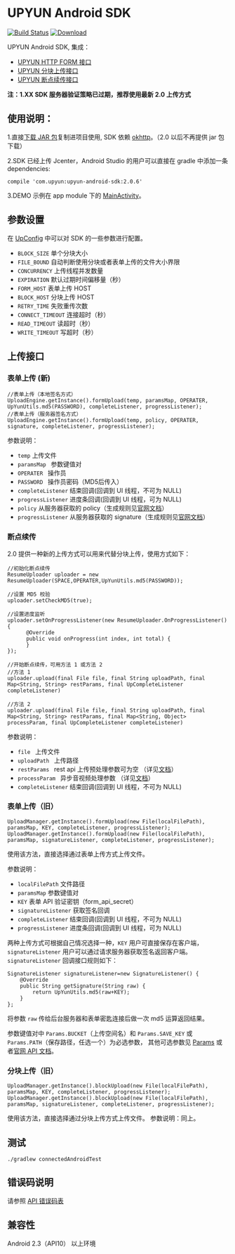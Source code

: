 # UPYUN Android SDK

[![Build Status](https://travis-ci.org/upyun/android-sdk.svg?branch=master)](https://travis-ci.org/upyun/android-sdk)
[ ![Download](https://api.bintray.com/packages/upyun/maven/upyun-android-sdk/images/download.svg) ](https://bintray.com/upyun/maven/upyun-android-sdk/_latestVersion)

UPYUN Android SDK, 集成：
- [UPYUN HTTP FORM 接口](http://docs.upyun.com/api/form_api/)
- [UPYUN 分块上传接口](http://docs.upyun.com/api/multipart_upload/)
- [UPYUN 断点续传接口](http://docs.upyun.com/api/rest_api/#_7)

**注：1.XX SDK 服务器验证策略已过期，推荐使用最新 2.0 上传方式**

## 使用说明：

1.直接[下载 JAR 包](https://github.com/upyun/android-sdk/tree/master/release-lib/1.0.3)复制进项目使用, SDK 依赖 [okhttp](http://square.github.io/okhttp/)。（2.0 以后不再提供 jar 包下载）

2.SDK 已经上传 Jcenter，Android Studio 的用户可以直接在 gradle 中添加一条 dependencies:

```
compile 'com.upyun:upyun-android-sdk:2.0.6'
```

3.DEMO 示例在 app module 下的 [MainActivity](https://github.com/upyun/android-sdk/blob/master/app/src/main/java/com/upyun/sdktest/MainActivity.java)。


## 参数设置

在 [UpConfig](https://github.com/upyun/android-sdk/blob/master/upyun-android-sdk/src/main/java/com/upyun/library/common/UpConfig.java) 中可以对 SDK 的一些参数进行配置。

* `BLOCK_SIZE` 单个分块大小
* `FILE_BOUND` 自动判断使用分块或者表单上传的文件大小界限
* `CONCURRENCY` 上传线程并发数量
* `EXPIRATION` 默认过期时间偏移量（秒）
* `FORM_HOST` 表单上传 HOST
* `BLOCK_HOST` 分块上传 HOST
* `RETRY_TIME` 失败重传次数
* `CONNECT_TIMEOUT` 连接超时（秒）
* `READ_TIMEOUT` 读超时（秒）
* `WRITE_TIMEOUT` 写超时（秒）


## 上传接口

### 表单上传 (新)
```
//表单上传（本地签名方式）
UploadEngine.getInstance().formUpload(temp, paramsMap, OPERATER, UpYunUtils.md5(PASSWORD), completeListener, progressListener);
//表单上传（服务器签名方式）
UploadEngine.getInstance().formUpload(temp, policy, OPERATER, signature, completeListener, progressListener);

```

参数说明：

* `temp`  上传文件
* `paramsMap `  参数键值对
* `OPERATER ` 操作员
* `PASSWORD `  操作员密码（MD5后传入）
* `completeListener`  结束回调(回调到 UI 线程，不可为 NULL)
* `progressListener`  进度条回调(回调到 UI 线程，可为 NULL)
* `policy`  从服务器获取的 policy（生成规则见[官网文档](http://docs.upyun.com/api/authorization/)）
* `progressListener`  从服务器获取的 signature（生成规则见[官网文档](http://docs.upyun.com/api/authorization/)）

### 断点续传

2.0 提供一种新的上传方式可以用来代替分块上传，使用方式如下：

```
//初始化断点续传
ResumeUploader uploader = new ResumeUploader(SPACE,OPERATER,UpYunUtils.md5(PASSWORD));

//设置 MD5 校验
uploader.setCheckMD5(true);

//设置进度监听
uploader.setOnProgressListener(new ResumeUploader.OnProgressListener() {
      @Override
      public void onProgress(int index, int total) {
      }
});

//开始断点续传，可用方法 1 或方法 2
//方法 1
uploader.upload(final File file, final String uploadPath, final Map<String, String> restParams, final UpCompleteListener completeListener)

//方法 2
uploader.upload(final File file, final String uploadPath, final Map<String, String> restParams, final Map<String, Object> processParam, final UpCompleteListener completeListener)

```

参数说明：

* `file `  上传文件
* `uploadPath `  上传路径
* `restParams ` rest api 上传预处理参数可为空 （详见[文档](http://docs.upyun.com/api/rest_api/#_17)）
* `processParam `  异步音视频处理参数 （详见[文档](http://docs.upyun.com/cloud/av/)）
* `completeListener`  结束回调(回调到 UI 线程，不可为 NULL)

### 表单上传（旧）

```
UploadManager.getInstance().formUpload(new File(localFilePath), paramsMap, KEY, completeListener, progressListener);
UploadManager.getInstance().formUpload(new File(localFilePath), paramsMap, signatureListener, completeListener, progressListener);
```

使用该方法，直接选择通过表单上传方式上传文件。

参数说明：

* `localFilePath`  文件路径
* `paramsMap`  参数键值对
* `KEY`  表单 API 验证密钥（form_api_secret）
* `signatureListener`  获取签名回调
* `completeListener`  结束回调(回调到 UI 线程，不可为 NULL)
* `progressListener`  进度条回调(回调到 UI 线程，可为 NULL)


两种上传方式可根据自己情况选择一种，`KEY` 用户可直接保存在客户端，`signatureListener` 用户可以通过请求服务器获取签名返回客户端。`signatureListener` 回调接口规则如下：

```
SignatureListener signatureListener=new SignatureListener() {
    @Override
    public String getSignature(String raw) {
        return UpYunUtils.md5(raw+KEY);
    }
};
```
将参数 `raw` 传给后台服务器和表单密匙连接后做一次 md5 运算返回结果。

参数键值对中 `Params.BUCKET`（上传空间名）和 `Params.SAVE_KEY` 或 `Params.PATH`（保存路径，任选一个）为必选参数，
其他可选参数见 [Params](https://github.com/upyun/android-sdk/blob/master/upyun-android-sdk/src/main/java/com/upyun/library/common/Params.java) 或者[官网 API 文档](http://docs.upyun.com/api/form_api/)。

### 分块上传（旧）

```
UploadManager.getInstance().blockUpload(new File(localFilePath), paramsMap, KEY, completeListener, progressListener);
UploadManager.getInstance().blockUpload(new File(localFilePath), paramsMap, signatureListener, completeListener, progressListener);
```

使用该方法，直接选择通过分块上传方式上传文件。
参数说明：同上。

## 测试

```
./gradlew connectedAndroidTest
```
 

## 错误码说明

请参照 [API 错误码表](http://docs.upyun.com/api/errno/#api)

## 兼容性

Android 2.3（API10） 以上环境
